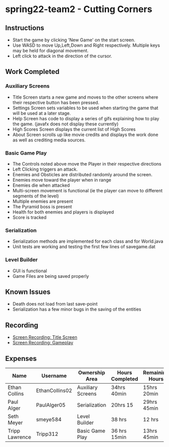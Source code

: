 # spring22-team2 - Cutting Corners
## Instructions
* Start the game by clicking 'New Game' on the start screen.
* Use WASD to move Up,Left,Down and Right respectively. Multiple keys may be held for diagonal movement.
* Left click to attack in the direction of the cursor.
## Work Completed
### Auxiliary Screens
* Title Screen starts a new game and moves to the other screens where their respective button has been pressed.
* Settings Screen sets variables to be used when starting the game that will be used at a later stage.
* Help Screen has code to display a series of gifs explaining how to play the game. (javafx does not display these currently)
* High Scores Screen displays the current list of High Scores
* About Screen scrolls up like movie credits and displays the work done as well as crediting media sources.

### Basic Game Play
* The Controls noted above move the Player in their respective directions
* Left Clicking triggers an attack.
* Enemies and Obsticles are distributed randomly around the screen.
* Enemies move toward the player when in range
* Enemies die when attacked
* Multi-screen movement is functional (ie the player can move to different segments of the level)
* Multiple enemies are present
* The Pyramid boss is present
* Health for both enemies and players is displayed
* Score is tracked

### Serialization
* Serialization methods are implemented for each class and for World.java
* Unit tests are working and testing the first few lines of savegame.dat

### Level Builder
* GUI is functional
* Game Files are being saved properly

## Known Issues
* Death does not load from last save-point
* Serialization has a few minor bugs in the saving of the entities
## Recording
* [Screen Recording: Title Screen](https://youtu.be/pOgFQCrmpjg)
* [Screen Recording: Gameplay](https://youtu.be/HDGT9HjBVqo)
## Expenses
|Name|Username|Ownership Area|Hours Completed|Remaining Hours|Journal|
|---|---|---|---|----|---|
|Ethan Collins|EthanCollins02|Auxiliary Screens|34hrs 40min|15hrs 20min|[Ethan's Journal](https://github.com/bjucps209/spring22-team2/wiki/EthanJournal)|
|Paul Alger|PaulAlger05|Serialization|20hrs 15|29hrs 45min|[Paul's Journal](https://github.com/bjucps209/spring22-team2/wiki/PaulJournal)|
|Seth Meyer|smeye584|Level Builder|38 hrs|12 hrs|[Seth's Journal](https://github.com/bjucps209/spring22-team2/wiki/SethJournal)|
|Tripp Lawrence|Tripp312|Basic Game Play|36 hrs 15min|13hrs 45min|[Tripp's Journal](https://github.com/bjucps209/spring22-team2/wiki/TrippJournal)|
